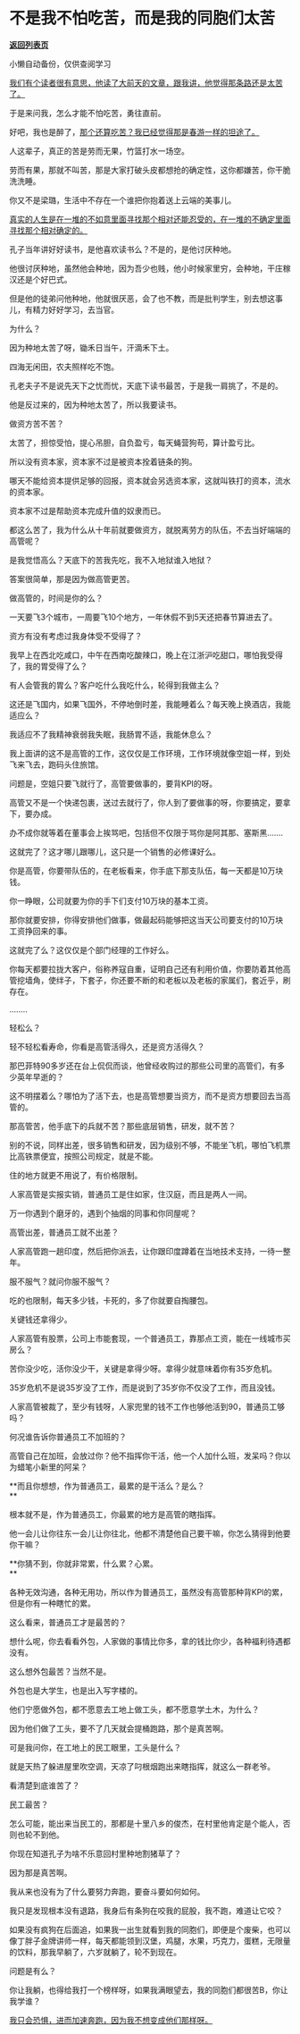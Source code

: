 # 不是我不怕吃苦，而是我的同胞们太苦

[**返回列表页**](/gzh/记忆承载)

小懒自动备份，仅供查阅学习

[我们有个读者很有意思，他读了大前天的文章，跟我讲，他觉得那条路还是太苦了。](http://mp.weixin.qq.com/s?__biz=MzU0MjYwNDU2Mw==&mid=2247513297&idx=1&sn=424306f5c2df8492fba3b06c5f03ccbe&chksm=fb1ad8adcc6d51bb921f7b6e32e27d30a565fda13faadcabc551c778edbec8b8912967cd5240&scene=21#wechat_redirect)

于是来问我，怎么才能不怕吃苦，勇往直前。

好吧，我也是醉了，[那个还算吃苦？我已经觉得那是春游一样的坦途了。](http://mp.weixin.qq.com/s?__biz=MzU0MjYwNDU2Mw==&mid=2247513297&idx=1&sn=424306f5c2df8492fba3b06c5f03ccbe&chksm=fb1ad8adcc6d51bb921f7b6e32e27d30a565fda13faadcabc551c778edbec8b8912967cd5240&scene=21#wechat_redirect)

人这辈子，真正的苦是劳而无果，竹篮打水一场空。  

劳而有果，那就不叫苦，那是大家打破头皮都想抢的确定性，这你都嫌苦，你干脆洗洗睡。

你又不是梁璐，生活中不存在一个谁把你抱着送上云端的美事儿。

[真实的人生是在一堆的不如意里面寻找那个相对还能忍受的，在一堆的不确定里面寻找那个相对确定的。](http://mp.weixin.qq.com/s?__biz=MzU0MjYwNDU2Mw==&mid=2247513297&idx=1&sn=424306f5c2df8492fba3b06c5f03ccbe&chksm=fb1ad8adcc6d51bb921f7b6e32e27d30a565fda13faadcabc551c778edbec8b8912967cd5240&scene=21#wechat_redirect)

孔子当年讲好好读书，是他喜欢读书么？不是的，是他讨厌种地。

他很讨厌种地，虽然他会种地，因为吾少也贱，他小时候家里穷，会种地，干庄稼汉还是个好巴式。  

但是他的徒弟问他种地，他就很厌恶，会了也不教，而是批判学生，别去想这事儿，有精力好好学习，去当官。

为什么？

因为种地太苦了呀，锄禾日当午，汗滴禾下土。

四海无闲田，农夫照样吃不饱。

孔老夫子不是说先天下之忧而忧，天底下读书最苦，于是我一肩挑了，不是的。  

他是反过来的，因为种地太苦了，所以我要读书。  

做资方苦不苦？  

太苦了，担惊受怕，提心吊胆，自负盈亏，每天蝇营狗苟，算计盈亏比。

所以没有资本家，资本家不过是被资本拴着链条的狗。  

哪天不能给资本提供足够的回报，资本就会另选资本家，这就叫铁打的资本，流水的资本家。  

资本家不过是帮助资本完成升值的奴隶而已。  

都这么苦了，我为什么从十年前就要做资方，就脱离劳方的队伍，不去当好端端的高管呢？  

是我觉悟高么？天底下的苦我先吃，我不入地狱谁入地狱？

答案很简单，那是因为做高管更苦。  

做高管的，时间是你的么？  

一天要飞3个城市，一周要飞10个地方，一年休假不到5天还把春节算进去了。  

资方有没有考虑过我身体受不受得了？  

我早上在西北吃咸口，中午在西南吃酸辣口，晚上在江浙沪吃甜口，哪怕我受得了，我的胃受得了么？  

有人会管我的胃么？客户吃什么我吃什么，轮得到我做主么？  

这还是飞国内，如果飞国外，不停地倒时差，我能睡着么？每天晚上换酒店，我能适应么？  

我适应不了我精神衰弱我失眠，我肠胃不适，我能休息么？  

我上面讲的这不是高管的工作，这仅仅是工作环境，工作环境就像空姐一样，到处飞来飞去，跑码头住旅馆。

问题是，空姐只要飞就行了，高管要做事的，要背KPI的呀。

高管又不是一个快递包裹，送过去就行了，你人到了要做事的呀，你要搞定，要拿下，要办成。  

办不成你就等着在董事会上挨骂吧，包括但不仅限于骂你是阿其那、塞斯黑.......

这就完了？这才哪儿跟哪儿，这只是一个销售的必修课好么。  

你是高管，你要带队伍的，在老板看来，你手底下那支队伍，每一天都是10万块钱。

你一睁眼，公司就要为你的手下们支付10万块的基本工资。

那你就要安排，你得安排他们做事，做最起码能够把这当天公司要支付的10万块工资挣回来的事。  

这就完了么？这仅仅是个部门经理的工作好么。  

你每天都要拉拢大客户，俗称养寇自重，证明自己还有利用价值，你要防着其他高管挖墙角，使绊子，下套子，你还要不断的和老板以及老板的家属们，套近乎，刷存在。  

........

轻松么？

轻不轻松看寿命，你看是高管活得久，还是资方活得久？

那巴菲特90多岁还在台上侃侃而谈，他曾经收购过的那些公司里的高管们，有多少英年早逝的？

这不明摆着么？哪怕为了活下去，也是高管想要当资方，而不是资方想要回去当高管的。

那高管苦，他手底下的兵就不苦？那些底层销售，研发，就不苦？

别的不说，同样出差，很多销售和研发，因为级别不够，不能坐飞机，哪怕飞机票比高铁票便宜，按照公司规定，就是不能。  

住的地方就更不用说了，有价格限制。  

人家高管是实报实销，普通员工是住如家，住汉庭，而且是两人一间。  

万一你遇到个磨牙的，遇到个抽烟的同事和你同屋呢？  

高管出差，普通员工就不出差？  

人家高管跑一趟印度，然后把你派去，让你跟印度蹲着在当地技术支持，一待一整年。

服不服气？就问你服不服气？  

吃的也限制，每天多少钱，卡死的，多了你就要自掏腰包。  

关键钱还拿得少。  

人家高管有股票，公司上市能套现，一个普通员工，靠那点工资，能在一线城市买房么？

苦你没少吃，活你没少干，关键是拿得少呀。拿得少就意味着你有35岁危机。  

35岁危机不是说35岁没了工作，而是说到了35岁你不仅没了工作，而且没钱。  

人家高管被裁了，至少有钱呀，人家兜里的钱不工作也够他活到90，普通员工够吗？

何况谁告诉你普通员工不加班的？

高管自己在加班，会放过你？他不指挥你干活，他一个人加什么班，发呆吗？你以为蜡笔小新里的阿呆？  

 **而且你想想，作为普通员工，最累的是干活么？是么？  
**

根本就不是，作为普通员工，你最累的地方是高管的瞎指挥。  

他一会儿让你往东一会儿让你往北，他都不清楚他自己要干嘛，你怎么猜得到他要你干嘛？  

 **你猜不到，你就非常累，什么累？心累。  
**

各种无效沟通，各种无用功，所以作为普通员工，虽然没有高管那种背KPI的累，但是你有一种瞎忙的累。

这么看来，普通员工才是最苦的？  

想什么呢，你去看看外包，人家做的事情比你多，拿的钱比你少，各种福利待遇都没有。

这么想外包最苦？当然不是。

外包也是大学生，也是出入写字楼的。

他们宁愿做外包，都不愿意去工地上做工头，都不愿意学土木，为什么？

因为他们做了工头，要不了几天就会提桶跑路，那个是真苦啊。

可是我问你，在工地上的民工眼里，工头是什么？

就是天热了躲进屋里吹空调，天凉了叼根烟跑出来瞎指挥，就这么一群老爷。

看清楚到底谁苦了？

民工最苦？

怎么可能，能出来当民工的，那都是十里八乡的俊杰，在村里他肯定是个能人，否则也轮不到他。

你现在知道孔子为啥不乐意回村里种地割猪草了？

因为那是真苦啊。

我从来也没有为了什么要努力奔跑，要奋斗要如何如何。

我只是发现根本没有退路，我身后有条狗在咬我的屁股，我不跑，难道让它咬？

如果没有疯狗在后面追，如果我一出生就看到我的同胞们，即便是个废柴，也可以像丁胖子金牌讲师一样，每天都能领到汉堡，鸡腿，水果，巧克力，蛋糕，无限量的饮料，那我早躺了，六岁就躺了，轮不到现在。

问题是有么？

你让我躺，也得给我打一个榜样呀，如果我满眼望去，我的同胞们都很苦B，你让我学谁？  

[我只会恐惧，进而加速奔跑，因为我不想变成他们那样呀。](http://mp.weixin.qq.com/s?__biz=MzU0MjYwNDU2Mw==&mid=2247513297&idx=1&sn=424306f5c2df8492fba3b06c5f03ccbe&chksm=fb1ad8adcc6d51bb921f7b6e32e27d30a565fda13faadcabc551c778edbec8b8912967cd5240&scene=21#wechat_redirect)

